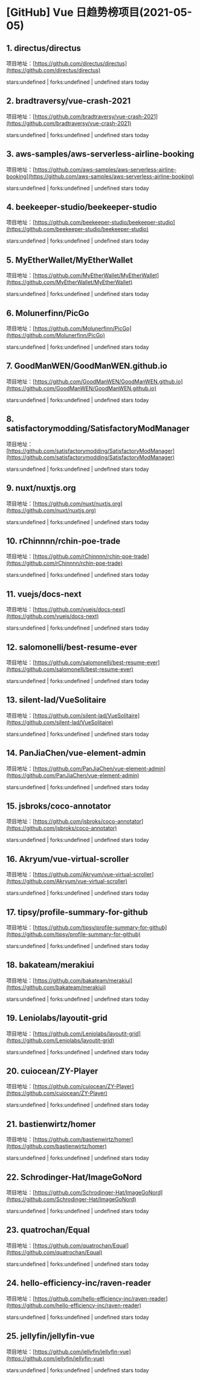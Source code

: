 # [GitHub] Vue 日趋势榜项目(2021-05-05)

## 1. directus/directus 

项目地址：[https://github.com/directus/directus](https://github.com/directus/directus)

stars:undefined | forks:undefined | undefined stars today 



## 2. bradtraversy/vue-crash-2021 

项目地址：[https://github.com/bradtraversy/vue-crash-2021](https://github.com/bradtraversy/vue-crash-2021)

stars:undefined | forks:undefined | undefined stars today 



## 3. aws-samples/aws-serverless-airline-booking 

项目地址：[https://github.com/aws-samples/aws-serverless-airline-booking](https://github.com/aws-samples/aws-serverless-airline-booking)

stars:undefined | forks:undefined | undefined stars today 



## 4. beekeeper-studio/beekeeper-studio 

项目地址：[https://github.com/beekeeper-studio/beekeeper-studio](https://github.com/beekeeper-studio/beekeeper-studio)

stars:undefined | forks:undefined | undefined stars today 



## 5. MyEtherWallet/MyEtherWallet 

项目地址：[https://github.com/MyEtherWallet/MyEtherWallet](https://github.com/MyEtherWallet/MyEtherWallet)

stars:undefined | forks:undefined | undefined stars today 



## 6. Molunerfinn/PicGo 

项目地址：[https://github.com/Molunerfinn/PicGo](https://github.com/Molunerfinn/PicGo)

stars:undefined | forks:undefined | undefined stars today 



## 7. GoodManWEN/GoodManWEN.github.io 

项目地址：[https://github.com/GoodManWEN/GoodManWEN.github.io](https://github.com/GoodManWEN/GoodManWEN.github.io)

stars:undefined | forks:undefined | undefined stars today 



## 8. satisfactorymodding/SatisfactoryModManager 

项目地址：[https://github.com/satisfactorymodding/SatisfactoryModManager](https://github.com/satisfactorymodding/SatisfactoryModManager)

stars:undefined | forks:undefined | undefined stars today 



## 9. nuxt/nuxtjs.org 

项目地址：[https://github.com/nuxt/nuxtjs.org](https://github.com/nuxt/nuxtjs.org)

stars:undefined | forks:undefined | undefined stars today 



## 10. rChinnnn/rchin-poe-trade 

项目地址：[https://github.com/rChinnnn/rchin-poe-trade](https://github.com/rChinnnn/rchin-poe-trade)

stars:undefined | forks:undefined | undefined stars today 



## 11. vuejs/docs-next 

项目地址：[https://github.com/vuejs/docs-next](https://github.com/vuejs/docs-next)

stars:undefined | forks:undefined | undefined stars today 



## 12. salomonelli/best-resume-ever 

项目地址：[https://github.com/salomonelli/best-resume-ever](https://github.com/salomonelli/best-resume-ever)

stars:undefined | forks:undefined | undefined stars today 



## 13. silent-lad/VueSolitaire 

项目地址：[https://github.com/silent-lad/VueSolitaire](https://github.com/silent-lad/VueSolitaire)

stars:undefined | forks:undefined | undefined stars today 



## 14. PanJiaChen/vue-element-admin 

项目地址：[https://github.com/PanJiaChen/vue-element-admin](https://github.com/PanJiaChen/vue-element-admin)

stars:undefined | forks:undefined | undefined stars today 



## 15. jsbroks/coco-annotator 

项目地址：[https://github.com/jsbroks/coco-annotator](https://github.com/jsbroks/coco-annotator)

stars:undefined | forks:undefined | undefined stars today 



## 16. Akryum/vue-virtual-scroller 

项目地址：[https://github.com/Akryum/vue-virtual-scroller](https://github.com/Akryum/vue-virtual-scroller)

stars:undefined | forks:undefined | undefined stars today 



## 17. tipsy/profile-summary-for-github 

项目地址：[https://github.com/tipsy/profile-summary-for-github](https://github.com/tipsy/profile-summary-for-github)

stars:undefined | forks:undefined | undefined stars today 



## 18. bakateam/merakiui 

项目地址：[https://github.com/bakateam/merakiui](https://github.com/bakateam/merakiui)

stars:undefined | forks:undefined | undefined stars today 



## 19. Leniolabs/layoutit-grid 

项目地址：[https://github.com/Leniolabs/layoutit-grid](https://github.com/Leniolabs/layoutit-grid)

stars:undefined | forks:undefined | undefined stars today 



## 20. cuiocean/ZY-Player 

项目地址：[https://github.com/cuiocean/ZY-Player](https://github.com/cuiocean/ZY-Player)

stars:undefined | forks:undefined | undefined stars today 



## 21. bastienwirtz/homer 

项目地址：[https://github.com/bastienwirtz/homer](https://github.com/bastienwirtz/homer)

stars:undefined | forks:undefined | undefined stars today 



## 22. Schrodinger-Hat/ImageGoNord 

项目地址：[https://github.com/Schrodinger-Hat/ImageGoNord](https://github.com/Schrodinger-Hat/ImageGoNord)

stars:undefined | forks:undefined | undefined stars today 



## 23. quatrochan/Equal 

项目地址：[https://github.com/quatrochan/Equal](https://github.com/quatrochan/Equal)

stars:undefined | forks:undefined | undefined stars today 



## 24. hello-efficiency-inc/raven-reader 

项目地址：[https://github.com/hello-efficiency-inc/raven-reader](https://github.com/hello-efficiency-inc/raven-reader)

stars:undefined | forks:undefined | undefined stars today 



## 25. jellyfin/jellyfin-vue 

项目地址：[https://github.com/jellyfin/jellyfin-vue](https://github.com/jellyfin/jellyfin-vue)

stars:undefined | forks:undefined | undefined stars today 



